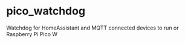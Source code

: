 # pico_watchdog
Watchdog for HomeAssistant and MQTT connected devices to run or Raspberry Pi Pico W
